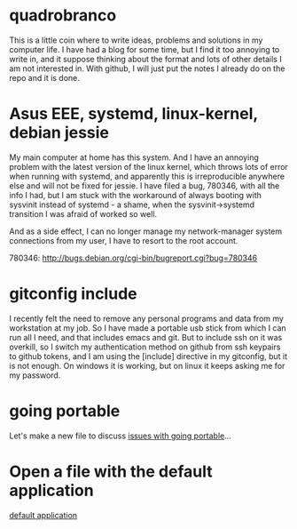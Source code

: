 # quadrobranco

This is a little coin where to write ideas, problems and solutions in
my computer life. I have had a blog for some time, but I find it too
annoying to write in, and it suppose thinking about the format and
lots of other details I am not interested in. With github, I will just
put the notes I already do on the repo and it is done.

# Asus EEE, systemd, linux-kernel, debian jessie

My main computer at home has this system. And I have an annoying
problem with the latest version of the linux kernel, which throws lots
of error when running with systemd, and apparently this is
irreproducible anywhere else and will not be fixed for jessie. I have
filed a bug, 780346, with all the info I had, but I am stuck with the
workaround of always booting with sysvinit instead of systemd - a
shame, when the sysvinit->systemd transition I was afraid of worked so
well.

And as a side effect, I can no longer manage my network-manager system
connections from my user, I have to resort to the root account.

780346: http://bugs.debian.org/cgi-bin/bugreport.cgi?bug=780346

# gitconfig include

I recently felt the need to remove any personal programs and data from
my workstation at my job. So I have made a portable usb stick from
which I can run all I need, and that includes emacs and git. But to
include ssh on it was overkill, so I switch my authentication method
on github from ssh keypairs to github tokens, and I am using the
[include] directive in my gitconfig, but it is not enough. On windows
it is working, but on linux it keeps asking me for my password.

# going portable

Let's make a new file to discuss
[issues with going portable](portable.md)...

# Open a file with the default application

[default application](defaultapp.md)
